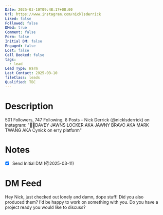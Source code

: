 ```yaml
---
Date: 2025-03-10T09:48:17+00:00
Url: https://www.instagram.com/nicklsderrick
Liked: false
Followed: false
DMed: true
Comment: false
Form: false
Initial DM: false
Engaged: false
Lost: false
Call Booked: false
tags:
  - lead
Lead Type: Warm
Last Contact: 2025-03-10
fileClass: leads
Qualified: TBC
---
```

# Description
501 Followers, 747 Following, 8 Posts - Nick Derrick (@nicklsderrick) on Instagram: "🏴‍☠️DAVEY JAWNS LOCKER AKA JAWNY BRAVO AKA MARK TWANG AKA Cynick on erry platform"
# Notes
- [x] Send Initial DM (@2025-03-11)
# DM Feed
Hey Nick, just checked out lonely and damn, dope stuff! Did you also produced them? I'd be happy to work on something with you. Do you have a project ready you would like to discuss?